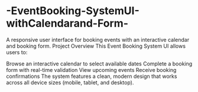 # -EventBooking-SystemUI-withCalendarand-Form-
A responsive user interface for booking events with an interactive calendar and booking form.
Project Overview
This Event Booking System UI allows users to:

Browse an interactive calendar to select available dates
Complete a booking form with real-time validation
View upcoming events
Receive booking confirmations
The system features a clean, modern design that works across all device sizes (mobile, tablet, and desktop).
